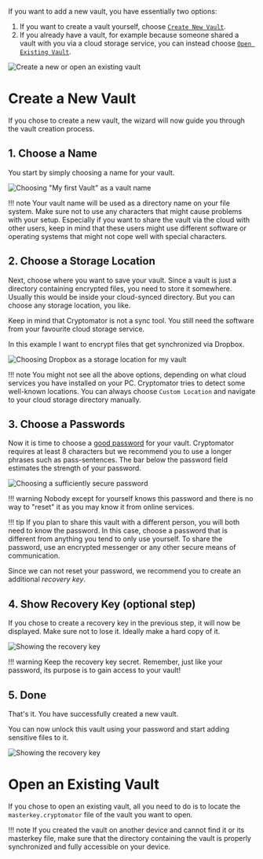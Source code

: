 If you want to add a new vault, you have essentially two options:

1. If you want to create a vault yourself, choose [`Create New Vault`](#create-a-new-vault).
2. If you already have a vault, for example because someone shared a vault with you via a cloud storage service, you can instead choose [`Open Existing Vault`](#open-an-existing-vault).

![Create a new or open an existing vault](../img/desktop/create-or-open-vault.png)


# Create a New Vault

If you chose to create a new vault, the wizard will now guide you through the vault creation process.


## 1. Choose a Name

You start by simply choosing a name for your vault.

![Choosing "My first Vault" as a vault name](../img/desktop/add-vault-1.png)

!!! note
    Your vault name will be used as a directory name on your file system. Make sure not to use any characters that might cause problems with your setup. Especially if you want to share the vault via the cloud with other users, keep in mind that these users might use different software or operating systems that might not cope well with special characters.


## 2. Choose a Storage Location

Next, choose where you want to save your vault. Since a vault is just a directory containing encrypted files, you need to store it somewhere. Usually this would be inside your cloud-synced directory. But you can choose any storage location, you like.

Keep in mind that Cryptomator is not a sync tool. You still need the software from your favourite cloud storage service.

In this example I want to encrypt files that get synchronized via Dropbox.

![Choosing Dropbox as a storage location for my vault](../img/desktop/add-vault-2.png)

!!! note
    You might not see all the above options, depending on what cloud services you have installed on your PC. Cryptomator tries to detect some well-known locations. You can always choose `Custom Location` and navigate to your cloud storage directory manually.


## 3. Choose a Passwords

Now it is time to choose a [good password](../../security/advice/#good-passwords) for your vault. Cryptomator requires at least 8 characters but we recommend you to use a longer phrases such as pass-sentences. The bar below the password field estimates the strength of your password.

![Choosing a sufficiently secure password](../img/desktop/add-vault-3.png)

!!! warning
    Nobody except for yourself knows this password and there is no way to "reset" it as you may know it from online services.
    
!!! tip
    If you plan to share this vault with a different person, you will both need to know the password. In this case, choose a password that is different from anything you tend to only use yourself. To share the password, use an encrypted messenger or any other secure means of communication.

Since we can not reset your password, we recommend you to create an additional _recovery key_.


## 4. Show Recovery Key (optional step)

If you chose to create a recovery key in the previous step, it will now be displayed. Make sure not to lose it. Ideally make a hard copy of it.

![Showing the recovery key](../img/desktop/add-vault-4.png)

!!! warning
    Keep the recovery key secret. Remember, just like your password, its purpose is to gain access to your vault!


## 5. Done

That's it. You have successfully created a new vault.

You can now unlock this vault using your password and start adding sensitive files to it.

![Showing the recovery key](../img/desktop/add-vault-5.png)


# Open an Existing Vault

If you chose to open an existing vault, all you need to do is to locate the `masterkey.cryptomator` file of the vault you want to open.

!!! note
    If you created the vault on another device and cannot find it or its masterkey file, make sure that the directory containing the vault is properly synchronized and fully accessible on your device.
